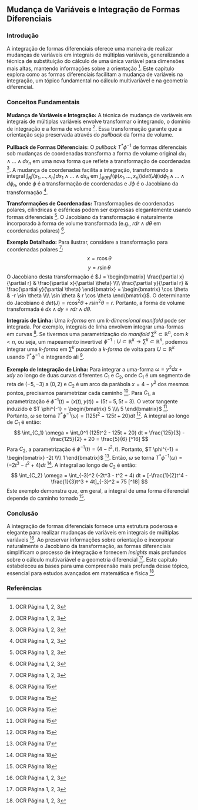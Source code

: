 ## Mudança de Variáveis e Integração de Formas Diferenciais

### Introdução
A integração de formas diferenciais oferece uma maneira de realizar mudanças de variáveis em integrais de múltiplas variáveis, generalizando a técnica de substituição do cálculo de uma única variável para dimensões mais altas, mantendo informações sobre a orientação [^1]. Este capítulo explora como as formas diferenciais facilitam a mudança de variáveis na integração, um tópico fundamental no cálculo multivariável e na geometria diferencial.

### Conceitos Fundamentais

**Mudança de Variáveis e Integração:**
A técnica de mudança de variáveis em integrais de múltiplas variáveis envolve transformar o integrando, o domínio de integração e a forma de volume [^1]. Essa transformação garante que a orientação seja preservada através do *pullback* da forma de volume.

**Pullback de Formas Diferenciais:**
O *pullback* $T^*\phi^{-1}$ de formas diferenciais sob mudanças de coordenadas transforma a forma de volume original $dx_1 \wedge \dots \wedge dx_n$ em uma nova forma que reflete a transformação de coordenadas [^1]. A mudança de coordenadas facilita a integração, transformando a integral $\int_R f(x_1,...,x_n)dx_1 \wedge ... \wedge dx_n$ em $\int_{\phi(R)} f(\phi(x_1,...,x_n)) det(J\phi) d\phi_1 \wedge ... \wedge d\phi_n$, onde $\phi$ é a transformação de coordenadas e $J\phi$ é o Jacobiano da transformação [^1].

**Transformações de Coordenadas:**
Transformações de coordenadas polares, cilíndricas e esféricas podem ser expressas elegantemente usando formas diferenciais [^1]. O Jacobiano da transformação é naturalmente incorporado à forma de volume transformada (e.g., $r dr \wedge d\theta$ em coordenadas polares) [^1].

**Exemplo Detalhado:**
Para ilustrar, considere a transformação para coordenadas polares [^1]:
$$x = r \cos \theta$$
$$y = r \sin \theta$$
O Jacobiano desta transformação é $J = \begin{bmatrix} \frac{\partial x}{\partial r} & \frac{\partial x}{\partial \theta} \\\\ \frac{\partial y}{\partial r} & \frac{\partial y}{\partial \theta} \end{bmatrix} = \begin{bmatrix} \cos \theta & -r \sin \theta \\\\ \sin \theta & r \cos \theta \end{bmatrix}$. O determinante do Jacobiano é $det(J) = r \cos^2 \theta + r \sin^2 \theta = r$. Portanto, a forma de volume transformada é $dx \wedge dy = r dr \wedge d\theta$.

**Integrais de Linha:**
Uma *k-forma* em um *k-dimensional manifold* pode ser integrada. Por exemplo, integrais de linha envolvem integrar uma-formas em curvas [^16]. Se tivermos uma parametrização do *manifold* $\sum^k \subset \mathbb{R}^n$, com $k < n$, ou seja, um mapeamento invertível $\phi^{-1} : U \subset \mathbb{R}^k \to \sum^k \subset \mathbb{R}^n$, podemos integrar uma *k-forma* em $\sum^k$ puxando a *k-forma* de volta para $U \subset \mathbb{R}^k$ usando $T^*\phi^{-1}$ e integrando ali [^16].

**Exemplo de Integração de Linha:**
Para integrar a uma-forma $\omega = y^2 dx + x dy$ ao longo de duas curvas diferentes $C_1$ e $C_2$, onde $C_1$ é um segmento de reta de $(-5, -3)$ a $(0, 2)$ e $C_2$ é um arco da parábola $x = 4 - y^2$ dos mesmos pontos, precisamos parametrizar cada caminho [^16].
Para $C_1$, a parametrização é $\phi^{-1}(t) = (x(t), y(t)) = (5t - 5, 5t - 3)$. O vetor tangente induzido é $T \phi^{-1} = \begin{bmatrix} 5 \\\\ 5 \end{bmatrix}$ [^16]. Portanto, $\omega$ se torna $T^* \phi^{-1} (\omega) = (125t^2 - 125t + 20) dt$ [^16]. A integral ao longo de $C_1$ é então:
$$ \int_{C_1} \omega = \int_0^1 (125t^2 - 125t + 20) dt = \frac{125}{3} - \frac{125}{2} + 20 = \frac{5}{6} [^16] $$
Para $C_2$, a parametrização é $\phi^{-1}(t) = (4 - t^2, t)$. Portanto, $T \phi^{-1} = \begin{bmatrix} -2t \\\\ 1 \end{bmatrix}$ [^17]. Então, $\omega$ se torna $T^* \phi^{-1} (\omega) = (-2t^3 - t^2 + 4) dt$ [^18]. A integral ao longo de $C_2$ é então:
$$ \int_{C_2} \omega = \int_{-3}^2 (-2t^3 - t^2 + 4) dt = [-\frac{1}{2}t^4 - \frac{1}{3}t^3 + 4t]_{-3}^2 = 75 [^18] $$
Este exemplo demonstra que, em geral, a integral de uma forma diferencial depende do caminho tomado [^18].

### Conclusão
A integração de formas diferenciais fornece uma estrutura poderosa e elegante para realizar mudanças de variáveis em integrais de múltiplas variáveis [^1]. Ao preservar informações sobre orientação e incorporar naturalmente o Jacobiano da transformação, as formas diferenciais simplificam o processo de integração e fornecem *insights* mais profundos sobre o cálculo multivariável e a geometria diferencial [^1]. Este capítulo estabeleceu as bases para uma compreensão mais profunda desse tópico, essencial para estudos avançados em matemática e física [^1].
### Referências
[^1]: OCR Página 1, 2, 3
[^16]: OCR Página 15
[^17]: OCR Página 17
[^18]: OCR Página 18
<!-- END -->